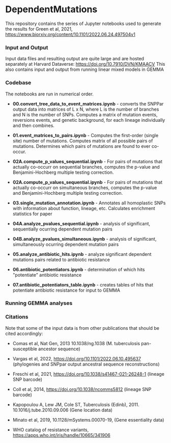 # DependentMutations

This repository contains the series of Jupyter notebooks used to generate the results for Green et al, 2021, https://www.biorxiv.org/content/10.1101/2022.06.24.497504v1

### Input and Output 
Input data files and resulting output are quite large and are hosted separately at Harvard Dataverse: https://doi.org/10.7910/DVN/KMAACV
This also contains input and output from running linear mixed models in GEMMA

### Codebase
The notebooks are run in numerical order. 
  - **00.convert_tree_data_to_event_matrices.ipynb** - converts the SNPPar output data into matrices of L x N, where L is the number of branches and N is the number of SNPs. 
  Computes a matrix of mutation events, reversions events, and genetic background, for each lineage individually and then combines. 

  - **01.event_matrices_to_pairs.ipynb** - Computes the first-order (single site) number of mutations. Computes matrix of all possible pairs of mutations. 
    Determines which pairs of mutations are found to ever co-occur. 
  
  - **02A.compute_p_values_sequential.ipynb** - For pairs of mutations that actually co-occurr on sequential branches, computes the p-value and Benjamini-Hochberg multiple testing correction. 
  
  - **02A.compute_p_values_sequential.ipynb** - For pairs of mutations that actually co-occurr on simultaneous branches, computes the p-value and Benjamini-Hochberg multiple testing correction. 
  
  - **03.single_mutation_annotation.ipynb** - Annotates all homoplastic SNPs with information about function, lineage, etc. Calculates enrichment statistics for paper
  
  - **04A.analyze_pvalues_sequential.ipynb** - analysis of significant, sequentially ocurring dependent mutation pairs

  - **04B.analyze_pvalues_simultaneous.ipynb** - analysis of significant, simultaneously ocurring dependent mutation pairs

  - **05.analyze_antibiotic_hits.ipynb** - analyze significant dependent mutations pairs related to antibiotic resistance


  - **06.antibiotic_potentiators.ipynb** - determination of which hits "potentiate" antibiotic resistance

  - **07.antibiotic_potentiators_table.ipynb** - creates tables of hits that potentiate antibiotic resistance for input to GEMMA

### Running GEMMA analyses

### Citations

Note that some of the input data is from other publications that should be cited accordingly: 

  - Comas et al, Nat Gen, 2013 10.1038/ng.1038 (M. tuberculosis pan-susceptible ancestor sequence)

  - Vargas et al, 2022, https://doi.org/10.1101/2022.06.10.495637 (phylogenies and SNPpar output ancestral sequence reconstructions)

  - Freschi et al, 2021, https://doi.org/10.1038/s41467-021-26248-1 (lineage SNP barcode)

  - Coll et al, 2014, https://doi.org/10.1038/ncomms5812 (lineage SNP barcode)

  - Kapopoulou A, Lew JM, Cole ST, Tuberculosis (Edinb), 2011. 10.1016/j.tube.2010.09.006 (Gene location data)

  - Minato et al, 2019, 10.1128/mSystems.00070-19, (Gene essentiality data)

  - WHO catalog of resistance variants, https://apps.who.int/iris/handle/10665/341906

